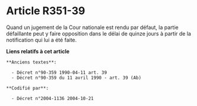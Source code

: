 # Article R351-39

Quand un jugement de la Cour nationale est rendu par défaut, la partie défaillante peut y faire opposition dans le délai de
quinze jours à partir de la notification qui lui a été faite.

**Liens relatifs à cet article**

	**Anciens textes**:

	  - Décret n°90-359 1990-04-11 art. 39
	  - Décret n°90-359 du 11 avril 1990 - art. 39 (Ab)

	**Codifié par**:

	  - Décret n°2004-1136 2004-10-21
